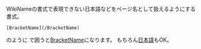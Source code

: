 WikiNameの書式で表現できない日本語などをページ名として扱えるようにする書式。
```
[BracketName](/BracketName) 
```
のように [ ](/ ) で囲うと[BracketName](/BracketName)になります。
もちろん[日本語](/日本語)もOK。
